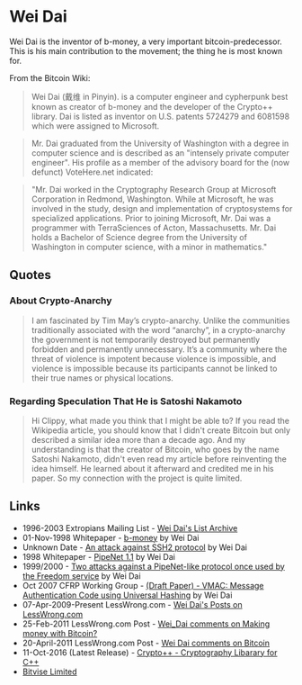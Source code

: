 
# Wei Dai

Wei Dai is the inventor of b-money, a very important bitcoin-predecessor. This is his main contribution to the movement; the thing he is most known for.

From the Bitcoin Wiki:

> Wei Dai (戴维 in Pinyin). is a computer engineer and cypherpunk best known as creator of b-money and the developer of the Crypto++ library. Dai is listed as inventor on U.S. patents 5724279 and 6081598 which were assigned to Microsoft.

> Mr. Dai graduated from the University of Washington with a degree in computer science and is described as an "intensely private computer engineer". His profile as a member of the advisory board for the (now defunct) VoteHere.net indicated:

> "Mr. Dai worked in the Cryptography Research Group at Microsoft Corporation in Redmond, Washington. While at Microsoft, he was involved in the study, design and implementation of cryptosystems for specialized applications. Prior to joining Microsoft, Mr. Dai was a programmer with TerraSciences of Acton, Massachusetts. Mr. Dai holds a Bachelor of Science degree from the University of Washington in computer science, with a minor in mathematics."

## Quotes

### About Crypto-Anarchy

> I am fascinated by Tim May’s crypto-anarchy. Unlike the communities traditionally associated with the word “anarchy”, in a crypto-anarchy the government is not temporarily destroyed but permanently forbidden and permanently unnecessary. It’s a community where the threat of violence is impotent because violence is impossible, and violence is impossible because its participants cannot be linked to their true names or physical locations.

### Regarding Speculation That He is Satoshi Nakamoto

> Hi Clippy, what made you think that I might be able to? If you read the Wikipedia article, you should know that I didn't create Bitcoin but only described a similar idea more than a decade ago. And my understanding is that the creator of Bitcoin, who goes by the name Satoshi Nakamoto, didn't even read my article before reinventing the idea himself. He learned about it afterward and credited me in his paper. So my connection with the project is quite limited.

## Links

* 1996-2003 Extropians Mailing List - [Wei Dai's List Archive](http://extropians.weidai.com/)
* 01-Nov-1998 Whitepaper - [b-money](http://nakamotoinstitute.org/b-money/) by Wei Dai
* Unknown Date - [An attack against SSH2 protocol](http://www.weidai.com/ssh2-attack.txt) by Wei Dai
* 1998 Whitepaper - [PipeNet 1.1](http://www.weidai.com/pipenet.txt) by Wei Dai
* 1999/2000 - [Two attacks against a PipeNet-like protocol once used by the Freedom service](http://www.weidai.com/freedom-attacks.txt) by Wei Dai
* Oct 2007 CFRP Working Group - [(Draft Paper) - VMAC: Message Authentication Code using Universal Hashing](http://www.fastcrypto.org/vmac/draft-krovetz-vmac-01.txt) by Wei Dai
* 07-Apr-2009-Present LessWrong.com - [Wei Dai's Posts on LessWrong.com](http://lesswrong.com/user/Wei_Dai/submitted/)
* 25-Feb-2011 LessWrong.com Post - [Wei_Dai comments on Making money with Bitcoin?](http://lesswrong.com/lw/4cs/making_money_with_bitcoin/3lq1)
* 20-April-2011 LessWrong.com Post - [Wei Dai comments on Bitcoin](http://lesswrong.com/lw/h8z/bitcoins_are_not_digital_greenbacks/8tga)
* 11-Oct-2016 (Latest Release) - [Crypto++ - Cryptography Libarary for C++](https://www.cryptopp.com/)
* [Bitvise Limited](https://www.bitvise.com/about-us)
